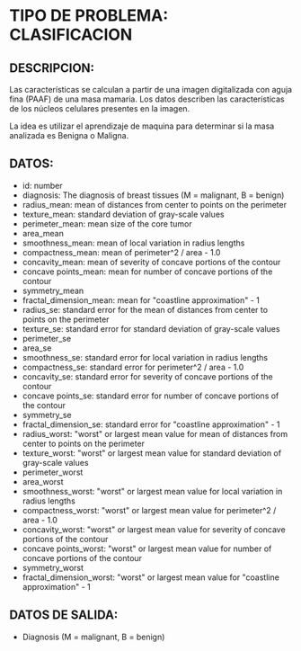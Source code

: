 # TIPO DE PROBLEMA: CLASIFICACION


## DESCRIPCION:

Las características se calculan a partir de una imagen digitalizada
con aguja fina (PAAF) de una masa mamaria.
Los datos describen las características de los núcleos celulares presentes en
la imagen.

La idea es utilizar el aprendizaje de maquina para determinar si la masa
analizada es Benigna o Maligna.


## DATOS:

- id: number
- diagnosis: The diagnosis of breast tissues (M = malignant, B = benign)
- radius_mean: mean of distances from center to points on the perimeter
- texture_mean: standard deviation of gray-scale values
- perimeter_mean: mean size of the core tumor
- area_mean
- smoothness_mean: mean of local variation in radius lengths
- compactness_mean: mean of perimeter^2 / area - 1.0
- concavity_mean: mean of severity of concave portions of the contour
- concave points_mean: mean for number of concave portions of the contour
- symmetry_mean
- fractal_dimension_mean: mean for "coastline approximation" - 1
- radius_se: standard error for the mean of distances from center to points on the perimeter
- texture_se: standard error for standard deviation of gray-scale values
- perimeter_se
- area_se
- smoothness_se: standard error for local variation in radius lengths
- compactness_se: standard error for perimeter^2 / area - 1.0
- concavity_se: standard error for severity of concave portions of the contour
- concave points_se: standard error for number of concave portions of the contour
- symmetry_se
- fractal_dimension_se: standard error for "coastline approximation" - 1
- radius_worst: "worst" or largest mean value for mean of distances from center to points on the perimeter
- texture_worst: "worst" or largest mean value for standard deviation of gray-scale values
- perimeter_worst
- area_worst
- smoothness_worst: "worst" or largest mean value for local variation in radius lengths
- compactness_worst: "worst" or largest mean value for perimeter^2 / area - 1.0
- concavity_worst: "worst" or largest mean value for severity of concave portions of the contour
- concave points_worst: "worst" or largest mean value for number of concave portions of the contour
- symmetry_worst
- fractal_dimension_worst: "worst" or largest mean value for "coastline approximation" - 1

## DATOS DE SALIDA:
- Diagnosis (M = malignant, B = benign)